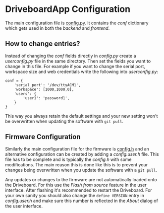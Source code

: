 
DriveboardApp Configuration
===========================

The main configuration file is [config.py](../backend/config.py). It contains the *conf* dictionary which gets used in both the *backend* and *frontend*.

How to change entries?
----------------------
Instead of changing the *conf* fields directly in *config.py* create a *userconfig.py* file in the same directory. Then set the fields you want to change in this file. For example if you want to change the serial port, workspace size and web credentials write the following into *userconfig.py*:

```
conf = {
    'serial_port': '/dev/ttyACM1',
    'workspace': [1000,1000,0],
    'users': {
        'user1': 'password1',
    }
}
```
This way you always retain the default settings and your new setting won't be overwritten when updating the software with `git pull`.


Firmware Configuration
----------------------

Similarly the main configuration file for the firmware is [config.h](../firmware/src/config.h) and an alternative configuration can be created by adding a *config.user.h* file. This file has to be complete and is typically the *config.h* with some modifications. The main reason this is done like this is to prevent your changes being overwritten when you update the software with a `git pull`.

Any updates or changes to the firmware are not automatically loaded onto the Driveboard. For this use the *Flash from source* feature in the user interface. After flashing it's recommended to restart the Driveboard. For your own sanity you should also change the `define VERSION` entry in *config.user.h* and make sure this number is reflected in the *About* dialog of the user interface.
